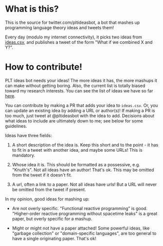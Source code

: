 # What is this?

This is the source for twitter.com/pltideasbot, a bot that mashes up programming
language theory ideas and tweets them!

Every day (modulo my internet connectivity), it picks two ideas from
[ideas.csv](https://github.com/rntz/plt-ideas-bot/blob/master/ideas.csv), and
publishes a tweet of the form "What if we combined X and Y?".

# How to contribute!

PLT ideas bot needs your ideas! The more ideas it has, the more mashups it can
make without getting boring. Also, the current list is totally biased toward my
research interests. You can see the list of ideas we have so far
[here](https://github.com/rntz/plt-ideas-bot/blob/master/ideas.csv).

You can contribute by making a PR that adds your idea to `ideas.csv`. Or, you
can update an existing idea by adding a URL or author(s)! If making a PR is too
much, just tweet at @pltideasbot with the idea to add. Decisions about what
ideas to include are ultimately down to me; see below for some guidelines.

Ideas have three fields:

1. A short description of the idea is. Keep this short and to the point - it has
   to fit in a tweet with another idea, and maybe some URLs! This is mandatory.

2. Whose idea it is. This should be formatted as a possessive, e.g. "Knuth's".
   Not all ideas have an author! That's ok. This may be omitted from the tweet
   if it doesn't fit.

3. A url, often a link to a paper. Not all ideas have urls! But a URL will never
   be omitted from the tweet if present.

In my opinion, good ideas for mashing up:

- Are not overly specific. "Functional reactive programming" is good.
  "Higher-order reactive programming without spacetime leaks" is a great paper,
  but overly specific for a mashup.

- Might or might not have a paper attached! Some powerful ideas, like "garbage
  collection" or "domain-specific languages", are too general to have a single
  originating paper. That's ok!
